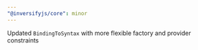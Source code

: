 ```yaml
---
"@inversifyjs/core": minor
---
```


Updated `BindingToSyntax` with more flexible factory and provider constraints

